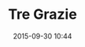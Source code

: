 ---
title: Tre Grazie
layout: post
date: 2015-09-30 10:44
numero: 37
image: 37_tre_grazie.png
thumb: 37_tre_grazie.svg
wiki: https://it.wikipedia.org/wiki/Grazie_(mitologia)
source: https://commons.wikimedia.org/wiki/File:The_Three_Graces,_from_Pompeii.jpg
source-name: Wikimedia Commons
autore: luca corsato
social-autore: https://twitter.com/lucacorsato
social-idea: https://twitter.com/domenica_pate
idea: Domenica Pate
tags:
- gruppo
- mitologia
---